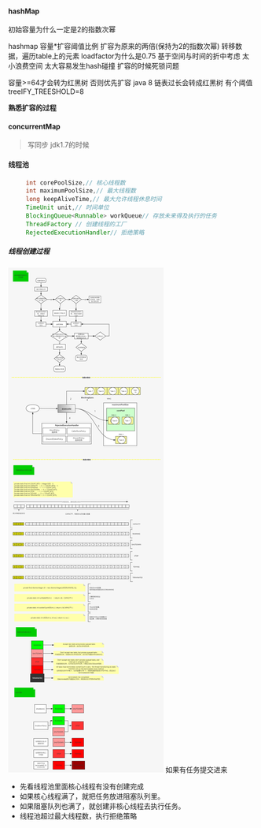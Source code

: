 #### hashMap

初始容量为什么一定是2的指数次幂

hashmap
容量*扩容阈值比例
扩容为原来的两倍(保持为2的指数次幂)
转移数据，遍历table上的元素
loadfactor为什么是0.75 基于空间与时间的折中考虑  太小浪费空间 太大容易发生hash碰撞
扩容的时候死锁问题


容量>=64才会转为红黑树 否则优先扩容
java 8 链表过长会转成红黑树  有个阈值treeIFY_TREESHOLD=8


**熟悉扩容的过程**

#### concurrentMap
> 写同步
> jdk1.7的时候


#### 线程池
 ```java
      int corePoolSize,// 核心线程数
      int maximumPoolSize,// 最大线程数
      long keepAliveTime,// 最大允许线程休息时间
      TimeUnit unit,// 时间单位
      BlockingQueue<Runnable> workQueue// 存放未来得及执行的任务
      ThreadFactory // 创建线程的工厂
      RejectedExecutionHandler// 拒绝策略
 
 ```
 ##### 线程创建过程
  ![线程创建过程](https://github.com/CNwxp/algorithm/blob/master/interview/%E7%BA%BF%E7%A8%8B%E6%B1%A0%E7%9A%84%E6%89%A7%E8%A1%8C%E6%B5%81%E7%A8%8B.jpg)
  如果有任务提交进来
   - 先看线程池里面核心线程有没有创建完成
   - 如果核心线程满了，就把任务放进阻塞队列里。
   - 如果阻塞队列也满了，就创建非核心线程去执行任务。
   - 线程池超过最大线程数，执行拒绝策略
 
